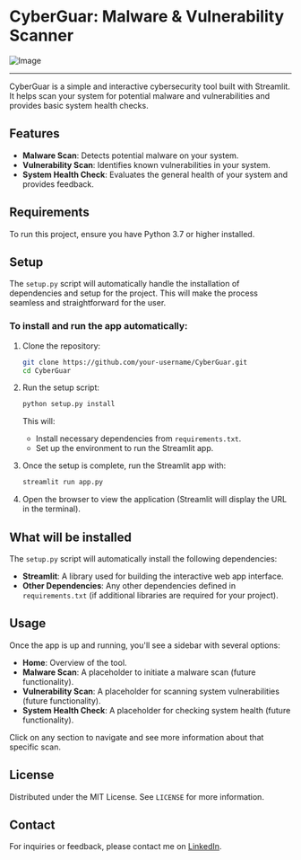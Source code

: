 # CyberGuar: Malware & Vulnerability Scanner

![Image](https://github.com/user-attachments/assets/9f427c19-96eb-48d7-8af5-59bdfabed9e1)

---

CyberGuar is a simple and interactive cybersecurity tool built with Streamlit. It helps scan your system for potential malware and vulnerabilities and provides basic system health checks.

## Features

- **Malware Scan**: Detects potential malware on your system.
- **Vulnerability Scan**: Identifies known vulnerabilities in your system.
- **System Health Check**: Evaluates the general health of your system and provides feedback.

## Requirements

To run this project, ensure you have Python 3.7 or higher installed.

## Setup

The `setup.py` script will automatically handle the installation of dependencies and setup for the project. This will make the process seamless and straightforward for the user.

### To install and run the app automatically:

1. Clone the repository:
    ```bash
    git clone https://github.com/your-username/CyberGuar.git
    cd CyberGuar
    ```

2. Run the setup script:
    ```bash
    python setup.py install
    ```

   This will:
   - Install necessary dependencies from `requirements.txt`.
   - Set up the environment to run the Streamlit app.

3. Once the setup is complete, run the Streamlit app with:
    ```bash
    streamlit run app.py
    ```

4. Open the browser to view the application (Streamlit will display the URL in the terminal).

## What will be installed

The `setup.py` script will automatically install the following dependencies:

- **Streamlit**: A library used for building the interactive web app interface.
- **Other Dependencies**: Any other dependencies defined in `requirements.txt` (if additional libraries are required for your project).

## Usage

Once the app is up and running, you'll see a sidebar with several options:

- **Home**: Overview of the tool.
- **Malware Scan**: A placeholder to initiate a malware scan (future functionality).
- **Vulnerability Scan**: A placeholder for scanning system vulnerabilities (future functionality).
- **System Health Check**: A placeholder for checking system health (future functionality).

Click on any section to navigate and see more information about that specific scan.


## License

Distributed under the MIT License. See `LICENSE` for more information.

## Contact

For inquiries or feedback, please contact me on <a href="https://www.linkedin.com/in/rodrigo-marques-sa-9589772bb/" target="_blank">LinkedIn</a>.